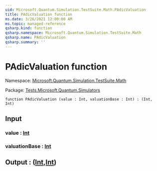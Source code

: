 ```yaml
---
uid: Microsoft.Quantum.Simulation.TestSuite.Math.PAdicValuation
title: PAdicValuation function
ms.date: 3/26/2021 12:00:00 AM
ms.topic: managed-reference
qsharp.kind: function
qsharp.namespace: Microsoft.Quantum.Simulation.TestSuite.Math
qsharp.name: PAdicValuation
qsharp.summary: ''
---
```


# PAdicValuation function

Namespace: [Microsoft.Quantum.Simulation.TestSuite.Math](xref:Microsoft.Quantum.Simulation.TestSuite.Math)

Package: [Tests.Microsoft.Quantum.Simulators](https://nuget.org/packages/Tests.Microsoft.Quantum.Simulators)




```qsharp
function PAdicValuation (value : Int, valuationBase : Int) : (Int, Int)
```


## Input

### value : [Int](xref:microsoft.quantum.lang-ref.int)




### valuationBase : [Int](xref:microsoft.quantum.lang-ref.int)





## Output : ([Int](xref:microsoft.quantum.lang-ref.int),[Int](xref:microsoft.quantum.lang-ref.int))


